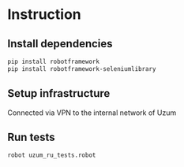 
# Instruction
## Install dependencies
```bash
pip install robotframework
pip install robotframework-seleniumlibrary
```
## Setup infrastructure
Connected via VPN to the internal network of Uzum
## Run tests
```bash
robot uzum_ru_tests.robot
```
